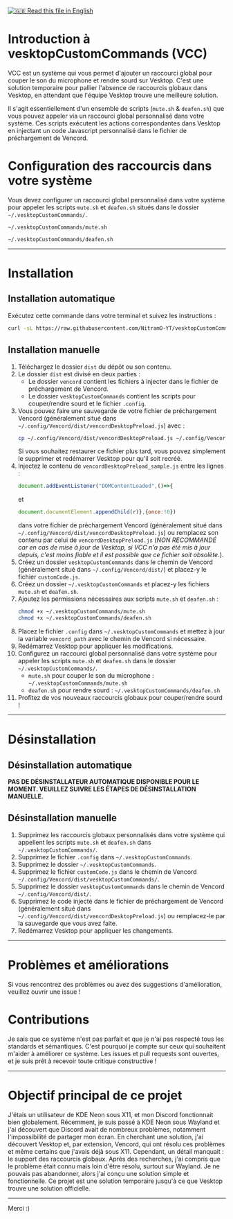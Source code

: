<!-- [🇬🇧 Read this file in English](README.md) -->
[ ![🇬🇧 Read this file in English](https://img.shields.io/badge/%F0%9F%87%AC%F0%9F%87%A7-Read%20this%20file%20in%20English-blue) ](README.md)

# Introduction à vesktopCustomCommands (VCC)

VCC est un système qui vous permet d'ajouter un raccourci global pour couper le son du microphone et rendre sourd sur Vesktop. C'est une solution temporaire pour pallier l'absence de raccourcis globaux dans Vesktop, en attendant que l'équipe Vesktop trouve une meilleure solution. 

Il s'agit essentiellement d'un ensemble de scripts (`mute.sh` & `deafen.sh`) que vous pouvez appeler via un raccourci global personnalisé dans votre système. Ces scripts exécutent les actions correspondantes dans Vesktop en injectant un code Javascript personnalisé dans le fichier de préchargement de Vencord.

# Configuration des raccourcis dans votre système

Vous devez configurer un raccourci global personnalisé dans votre système pour appeler les scripts `mute.sh` et `deafen.sh` situés dans le dossier `~/.vesktopCustomCommands/`.
```plaintext
~/.vesktopCustomCommands/mute.sh
```
```plaintext
~/.vesktopCustomCommands/deafen.sh
```

---

# Installation

## Installation automatique
Exécutez cette commande dans votre terminal et suivez les instructions :
```bash
curl -sL https://raw.githubusercontent.com/NitramO-YT/vesktopCustomCommands/main/install.sh | bash
```

## Installation manuelle
1. Téléchargez le dossier `dist` du dépôt ou son contenu.
2. Le dossier `dist` est divisé en deux parties :
    - Le dossier `vencord` contient les fichiers à injecter dans le fichier de préchargement de Vencord.
    - Le dossier `vesktopCustomCommands` contient les scripts pour couper/rendre sourd et le fichier `.config`.
3. Vous pouvez faire une sauvegarde de votre fichier de préchargement Vencord (généralement situé dans `~/.config/Vencord/dist/vencordDesktopPreload.js`) avec :
   ```bash
   cp ~/.config/Vencord/dist/vencordDesktopPreload.js ~/.config/Vencord/dist/vencordDesktopPreload.js.bak
   ```
   Si vous souhaitez restaurer ce fichier plus tard, vous pouvez simplement le supprimer et redémarrer Vesktop pour qu'il soit recréé.
4. Injectez le contenu de `vencordDesktopPreload_sample.js` entre les lignes :
   ```javascript
   document.addEventListener("DOMContentLoaded",()=>{
   ```
   et 
   ```javascript
   document.documentElement.appendChild(r)},{once:!0})
   ```
   dans votre fichier de préchargement Vencord (généralement situé dans `~/.config/Vencord/dist/vencordDesktopPreload.js`) ou remplacez son contenu par celui de `vencordDesktopPreload.js` (*NON RECOMMANDÉ car en cas de mise à jour de Vesktop, si VCC n'a pas été mis à jour depuis, c'est moins fiable et il est possible que ce fichier soit obsolète.*).
5. Créez un dossier `vesktopCustomCommands` dans le chemin de Vencord (généralement situé dans `~/.config/Vencord/dist/`) et placez-y le fichier `customCode.js`.
6. Créez un dossier `~/.vesktopCustomCommands` et placez-y les fichiers `mute.sh` et `deafen.sh`.
7. Ajoutez les permissions nécessaires aux scripts `mute.sh` et `deafen.sh` :
    ```bash
    chmod +x ~/.vesktopCustomCommands/mute.sh
    chmod +x ~/.vesktopCustomCommands/deafen.sh
    ```
8. Placez le fichier `.config` dans `~/.vesktopCustomCommands` et mettez à jour la variable `vencord_path` avec le chemin de Vencord si nécessaire.
9. Redémarrez Vesktop pour appliquer les modifications.
10. Configurez un raccourci global personnalisé dans votre système pour appeler les scripts `mute.sh` et `deafen.sh` dans le dossier `~/.vesktopCustomCommands/`.
    - `mute.sh` pour couper le son du microphone : `~/.vesktopCustomCommands/mute.sh`
    - `deafen.sh` pour rendre sourd : `~/.vesktopCustomCommands/deafen.sh`
11. Profitez de vos nouveaux raccourcis globaux pour couper/rendre sourd !

---

# Désinstallation

## Désinstallation automatique

**PAS DE DÉSINSTALLATEUR AUTOMATIQUE DISPONIBLE POUR LE MOMENT. VEUILLEZ SUIVRE LES ÉTAPES DE DÉSINSTALLATION MANUELLE.**

## Désinstallation manuelle

1. Supprimez les raccourcis globaux personnalisés dans votre système qui appellent les scripts `mute.sh` et `deafen.sh` dans `~/.vesktopCustomCommands/`.
2. Supprimez le fichier `.config` dans `~/.vesktopCustomCommands`.
3. Supprimez le dossier `~/.vesktopCustomCommands`.
4. Supprimez le fichier `customCode.js` dans le chemin de Vencord `~/.config/Vencord/dist/vesktopCustomCommands/`.
5. Supprimez le dossier `vesktopCustomCommands` dans le chemin de Vencord `~/.config/Vencord/dist/`.
6. Supprimez le code injecté dans le fichier de préchargement de Vencord (généralement situé dans `~/.config/Vencord/dist/vencordDesktopPreload.js`) ou remplacez-le par la sauvegarde que vous avez faite.
7. Redémarrez Vesktop pour appliquer les changements.

---

# Problèmes et améliorations

Si vous rencontrez des problèmes ou avez des suggestions d'amélioration, veuillez ouvrir une issue !

# Contributions

Je sais que ce système n'est pas parfait et que je n'ai pas respecté tous les standards et sémantiques. C'est pourquoi je compte sur ceux qui souhaitent m'aider à améliorer ce système. Les issues et pull requests sont ouvertes, et je suis prêt à recevoir toute critique constructive !

---

# Objectif principal de ce projet

J'étais un utilisateur de KDE Neon sous X11, et mon Discord fonctionnait bien globalement. Récemment, je suis passé à KDE Neon sous Wayland et j'ai découvert que Discord avait de nombreux problèmes, notamment l'impossibilité de partager mon écran. En cherchant une solution, j'ai découvert Vesktop et, par extension, Vencord, qui ont résolu ces problèmes et même certains que j'avais déjà sous X11. Cependant, un détail manquait : le support des raccourcis globaux. Après des recherches, j'ai compris que le problème était connu mais loin d'être résolu, surtout sur Wayland. Je ne pouvais pas abandonner, alors j'ai conçu une solution simple et fonctionnelle. Ce projet est une solution temporaire jusqu'à ce que Vesktop trouve une solution officielle.

---

Merci :)



<!-- Fait avec ❤️ par NitramO -->